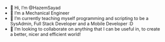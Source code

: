 - 👋 Hi, I’m @HazemSayad
- 👀 I’m a Mechanical Engineer
- 🌱 I’m currently teaching myself programming and scripting to be a SysAdmin, Full Stack Developer and a Mobile Developer :D
- 💞️ I’m looking to collaborate on anything that I can be useful in, to create a better, nicer and efficient world!

<!---
HazemSayad/HazemSayad is a ✨ special ✨ repository because its `README.md` (this file) appears on your GitHub profile.
You can click the Preview link to take a look at your changes.
--->
